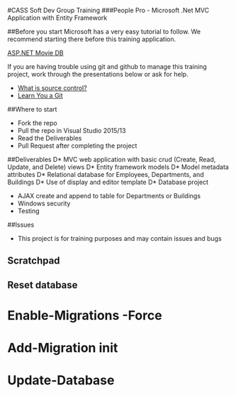 #CASS Soft Dev Group Training
###People Pro - Microsoft .Net MVC Application with Entity Framework

##Before you start
Microsoft has a very easy tutorial to follow. We recommend starting there before this training application.

[ASP.NET Movie DB](http://www.asp.net/mvc/overview/getting-started/introduction/getting-started) 

If you are having trouble using git and github to manage this training project, work through the presentations below or ask for help.
* [What is source control?](http://slides.com/justinc/deck#/)
* [Learn You a Git](http://slides.com/justinc/learn-you-a-git#/)

##Where to start
  * Fork the repo
  * Pull the repo in Visual Studio 2015/13
  * Read the Deliverables
  * Pull Request after completing the project

##Deliverables 
  D* MVC web application with basic crud (Create, Read, Update, and Delete) views
  D* Entity framework models
  D* Model metadata attributes
  D* Relational database for Employees, Departments, and Buildings
  D* Use of display and editor template
  D* Database project
  * AJAX create and append to table for Departments or Buildings
  * Windows security
  * Testing

 ##Issues
  * This project is for training purposes and may contain issues and bugs
  
  
## Scratchpad
## Reset database
# Enable-Migrations -Force
# Add-Migration init
# Update-Database
